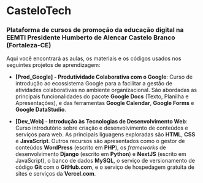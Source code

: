 # CasteloTech

### Plataforma de cursos de promoção da educação digital na EEMTI Presidente Humberto de Alencar Castelo Branco (Fortaleza-CE)

Aqui você encontrará as aulas, os materiais e os códigos usados nos seguintes projetos de aprendizagem:

* **[Prod_Google] - Produtividade Colaborativa com o Google**: Curso de introdução ao ecossistema Google para a facilitar a gestão de atividades colaborativas no ambiente organizacional. São abordadas as principais funcionalidades do pacote **Google Docs** (Texto, Planilha e Apresentações), e das ferramentas **Google Calendar**, **Google Forms** e **Google DataStudio**.

* **[Dev_Web] - Introdução às Tecnologias de Desenvolvimento Web**: Curso introdutório sobre criação e desenvolvimento de conteúdos e serviços para web. As principais liguagens exploradas são **HTML**, **CSS** e **JavaScript**. Outros recursos são apresentados como o gestor de conteúdos **WordPress** (escrito em **PHP**), os *frameworks* de desenvolvimento **Django** (escrito em **Python**) e **NextJS** (escrito em JavaScript), o banco de dados **MySQL**, o serviço de versionamento de código **Git** com o **GitHub.com**, e o serviço de hospedagem gratuita de sites e serviços da **Vercel.com**.
